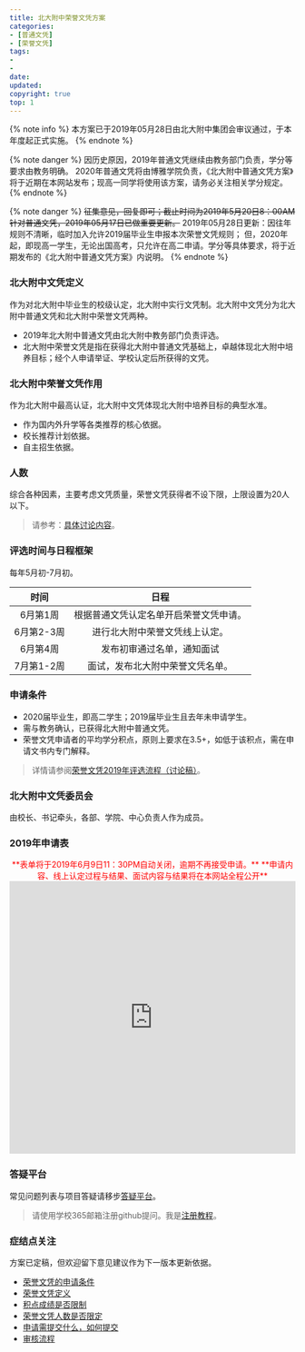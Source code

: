 ```yaml
---
title: 北大附中荣誉文凭方案
categories:
- [普通文凭]
- [荣誉文凭]
tags: 
- 
- 
date:
updated:
copyright: true
top: 1
---
```

{% note info %} 
本方案已于2019年05月28日由北大附中集团会审议通过，于本年度起正式实施。
{% endnote %}

{% note danger %} 
因历史原因，2019年普通文凭继续由教务部门负责，学分等要求由教务明确。
2020年普通文凭将由博雅学院负责，《北大附中普通文凭方案》将于近期在本网站发布；现高一同学将使用该方案，请务必关注相关学分规定。
{% endnote %}

{% note danger %} 
~~征集意见，回复即可；截止时间为2019年5月20日8：00AM~~
~~针对普通文凭，2019年05月17日已做重要更新。~~
2019年05月28日更新：因往年规则不清晰，临时加入允许2019届毕业生申报本次荣誉文凭规则；
但，2020年起，即现高一学生，无论出国高考，只允许在高二申请。学分等具体要求，将于近期发布的《北大附中普通文凭方案》内说明。
{% endnote %}

###  北大附中文凭定义
作为对北大附中毕业生的校级认定，北大附中实行文凭制。北大附中文凭分为北大附中普通文凭和北大附中荣誉文凭两种。
* 2019年北大附中普通文凭由北大附中教务部门负责评选。
* 北大附中荣誉文凭是指在获得北大附中普通文凭基础上，卓越体现北大附中培养目标；经个人申请举证、学校认定后所获得的文凭。

<!---
北大附中普通文凭指获得北大附中规定学分，符合北大附中培养目标，经个人申请举证、学校认定后所获得的文凭。
<center>规定学分</center>

| 领域 | 学分 | 说明 |
|:-------------:|:-------------:|:-----:|
| 语言与文学 | 8 | |
|数学|4| |
| 人文与社会 | 8|  |
|科学|8| |
|技术|4| |
|艺术|4||
|体育|4| |
|综合实践|研学/社区服务/社会实践分别完成3/2/3个项目| |
|校本课程|8|书院2学分/人文项目4学分/写作2学分 |

以上要求来自北大附中官网：[课程手册学分要求](http://www.pkuschool.edu.cn/shouce/kecheng/biye.html)与[北大附中文凭与奖励](http://www.pkuschool.edu.cn/shouce/jiangli.html)。

出国方向同学，三年内满足学分要求即可；即，高二申报时视为已满足，高三毕业典礼颁奖前核查。如届时未满足，之前结果自动取消。

荣誉文凭除基础学术课程，需修习写作并获得A以上，人文项目、书院、等需要达到优秀程度。

深圳中学的“本校课程”包括了基础学术课程和深中文凭课程两部分。基础学术课程是参加高考级高中学业水平考试所需要学习的科目和模块；文凭课程由认知技能、自我成长、文化审美、体育健康、实践服务、研究创新六个课程群组成，学校同时赋予学生自主发起课程的权利。
-->

### 北大附中荣誉文凭作用
作为北大附中最高认证，北大附中文凭体现北大附中培养目标的典型水准。
<!-- more -->
* 作为国内外升学等各类推荐的核心依据。
* 校长推荐计划依据。
* 自主招生依据。

### 人数
综合各种因素，主要考虑文凭质量，荣誉文凭获得者不设下限，上限设置为20人以下。
> 请参考：[具体讨论内容](https://github.com/pkuschool/Honours-programs/issues/2)。

### 评选时间与日程框架
每年5月初-7月初。

| 时间 | 日程 | 
|:-------------:|:-------------:|
| 6月第1周 | 根据普通文凭认定名单开启荣誉文凭申请。| 
| 6月第2-3周 | 进行北大附中荣誉文凭线上认定。| 
| 6月第4周 | 发布初审通过名单，通知面试| 
| 7月第1-2周| 面试，发布北大附中荣誉文凭名单。| 

<!---
| 5月第1-2周 | 更新、审核、发布本年度北大附中文凭方案。| 
| 5月第3-4周 | 进行普通文凭申报与认定。| 
-->

### 申请条件
* 2020届毕业生，即高二学生；2019届毕业生且去年未申请学生。
* 需与教务确认，已获得北大附中普通文凭。
* 荣誉文凭申请者的平均学分积点，原则上要求在3.5+，如低于该积点，需在申请文书内专门解释。
> 详情请参阅[荣誉文凭2019年评选流程（讨论稿）](https://pkuschool.github.io/Honours-programs/2019/05/10/2019way/)。

### 北大附中文凭委员会
由校长、书记牵头，各部、学院、中心负责人作为成员。

### 2019年申请表
<center><font color="red">
**表单将于2019年6月9日11：30PM自动关闭，逾期不再接受申请。**
**申请内容、线上认定过程与结果、面试内容与结果将在本网站全程公开**
</font></center>

<center>
<iframe width="640px" height= "480px" src= "https://forms.office.com/Pages/ResponsePage.aspx?id=dvGcSe515EmAwVKvzSjStX_OJCfvpMRDiZr_vPuTJPBUOFU1WlIzRE5VM0FaTkpSQlNPRE5HU1VQOS4u&embed=true" frameborder= "0" marginwidth= "0" marginheight= "0" style= "border: none; max-width:100%; max-height:100vh" allowfullscreen webkitallowfullscreen mozallowfullscreen msallowfullscreen> </iframe>
</center>

### 答疑平台
常见问题列表与项目答疑请移步[答疑平台](https://github.com/pkuschool/Honours-programs/issues)。
> 请使用学校365邮箱注册github提问。我是[注册教程](https://suenyu.github.io/2019/05/25/githubsso/)。

### 症结点关注
方案已定稿，但欢迎留下意见建议作为下一版本更新依据。
* [荣誉文凭的申请条件](https://github.com/pkuschool/Honours-programs/issues/6)
* [荣誉文凭定义](https://github.com/pkuschool/Honours-programs/issues/1)
* [积点成绩是否限制](https://github.com/pkuschool/Honours-programs/issues/3)
* [荣誉文凭人数是否限定](https://github.com/pkuschool/Honours-programs/issues/2)
* [申请需提交什么，如何提交](https://github.com/pkuschool/Honours-programs/issues/4)
* [审核流程](https://github.com/pkuschool/Honours-programs/issues/5)

